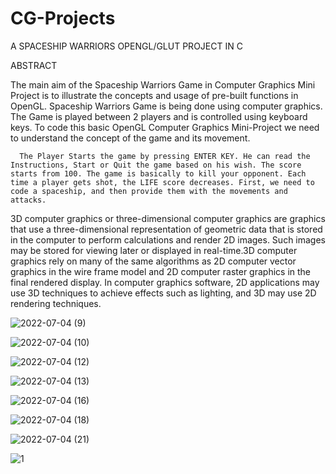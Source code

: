 # CG-Projects

A SPACESHIP WARRIORS OPENGL/GLUT PROJECT IN C


ABSTRACT
  
The main aim of the Spaceship Warriors Game in Computer Graphics Mini Project is to illustrate the concepts and usage of pre-built functions in OpenGL. Spaceship Warriors Game is being done using computer graphics. The Game is played between 2 players and is controlled using keyboard keys. To code this basic OpenGL Computer Graphics Mini-Project we need to understand the concept of the game and its movement.


      The Player Starts the game by pressing ENTER KEY. He can read the Instructions, Start or Quit the game based on his wish. The score starts from 100. The game is basically to kill your opponent. Each time a player gets shot, the LIFE score decreases. First, we need to code a spaceship, and then provide them with the movements and attacks.
      
      
   3D computer graphics or three-dimensional computer graphics are graphics that use a three-dimensional representation of geometric data that is stored in the computer to perform calculations and render 2D images. Such images may be stored for viewing later or displayed in real-time.3D computer graphics rely on many of the same algorithms as 2D computer vector graphics in the wire frame model and 2D computer raster graphics in the final rendered display. In computer graphics software, 2D applications may use 3D techniques to achieve effects such as lighting, and 3D may use 2D rendering techniques.


![2022-07-04 (9)](https://user-images.githubusercontent.com/72074803/189497181-d50eb804-1592-4c85-b526-74ade099b244.png)

![2022-07-04 (10)](https://user-images.githubusercontent.com/72074803/189497182-9af11192-5761-4f3e-940c-3bc52996d156.png)

![2022-07-04 (12)](https://user-images.githubusercontent.com/72074803/189497169-b47fb93b-0330-4b3d-832e-025aa1b14220.png)

![2022-07-04 (13)](https://user-images.githubusercontent.com/72074803/189497173-5495935b-65d5-4e67-84b3-fe53b48fe3aa.png)

![2022-07-04 (16)](https://user-images.githubusercontent.com/72074803/189497174-3dd381ad-5c3c-4d03-a9ad-e48255034bb9.png)

![2022-07-04 (18)](https://user-images.githubusercontent.com/72074803/189497176-f2ffbaca-7e80-4989-b5ff-a0616629b1f7.png)

![2022-07-04 (21)](https://user-images.githubusercontent.com/72074803/189497178-b1721802-956a-44e4-b44c-f3e32f21cfbe.png)

![1](https://user-images.githubusercontent.com/72074803/189497180-555d5500-ce62-4bb1-8699-6e8594ac1466.jpg)


